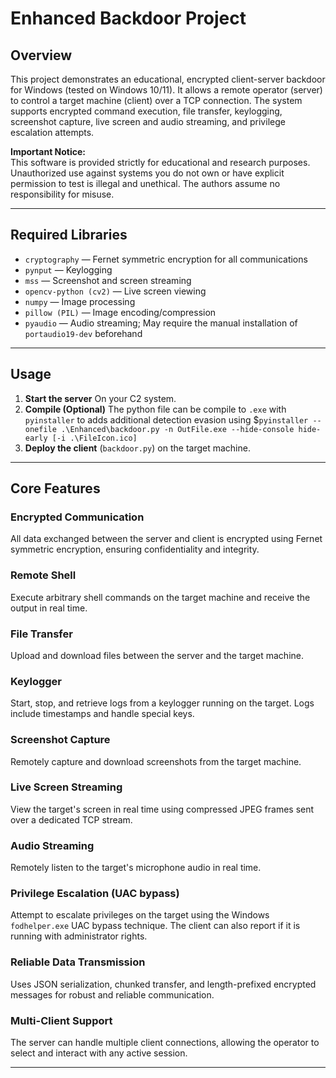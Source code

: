 # Enhanced Backdoor Project

## Overview

This project demonstrates an educational, encrypted client-server backdoor for Windows (tested on Windows 10/11). It allows a remote operator (server) to control a target machine (client) over a TCP connection. The system supports encrypted command execution, file transfer, keylogging, screenshot capture, live screen and audio streaming, and privilege escalation attempts.

**Important Notice:**  
This software is provided strictly for educational and research purposes. Unauthorized use against systems you do not own or have explicit permission to test is illegal and unethical. The authors assume no responsibility for misuse.

---

## Required Libraries

- `cryptography` — Fernet symmetric encryption for all communications
- `pynput` — Keylogging
- `mss` — Screenshot and screen streaming
- `opencv-python (cv2)` — Live screen viewing
- `numpy` — Image processing
- `pillow (PIL)` — Image encoding/compression
- `pyaudio` — Audio streaming; May require the manual installation of `portaudio19-dev` beforehand

---

## Usage

1. **Start the server** On your C2 system.
2. **Compile (Optional)** The python file can be compile to `.exe` with `pyinstaller` to adds additional detection evasion using $`pyinstaller --onefile .\Enhanced\backdoor.py -n OutFile.exe --hide-console hide-early [-i .\FileIcon.ico]`
3. **Deploy the client** (`backdoor.py`) on the target machine.

---

## Core Features

### Encrypted Communication

All data exchanged between the server and client is encrypted using Fernet symmetric encryption, ensuring confidentiality and integrity.

### Remote Shell

Execute arbitrary shell commands on the target machine and receive the output in real time.

### File Transfer

Upload and download files between the server and the target machine.

### Keylogger

Start, stop, and retrieve logs from a keylogger running on the target. Logs include timestamps and handle special keys.

### Screenshot Capture

Remotely capture and download screenshots from the target machine.

### Live Screen Streaming

View the target's screen in real time using compressed JPEG frames sent over a dedicated TCP stream.

### Audio Streaming

Remotely listen to the target's microphone audio in real time.

### Privilege Escalation (UAC bypass)

Attempt to escalate privileges on the target using the Windows `fodhelper.exe` UAC bypass technique. The client can also report if it is running with administrator rights.

### Reliable Data Transmission

Uses JSON serialization, chunked transfer, and length-prefixed encrypted messages for robust and reliable communication.

### Multi-Client Support

The server can handle multiple client connections, allowing the operator to select and interact with any active session.

---
